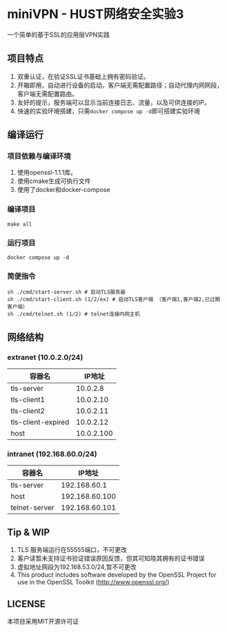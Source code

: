 # miniVPN - HUST网络安全实验3

一个简单的基于SSL的应用层VPN实践

## 项目特点

1. 双重认证，在验证SSL证书基础上拥有密码验证。
2. 开箱即用，自动进行设备的启动，客户端无需配置路径；自动代理内网网段，客户端无需配置路由。
3. 友好的提示，服务端可以显示当前连接日志、流量，以及可供连接的IP。
4. 快速的实验环境搭建，只需`docker compose up -d`即可搭建实验环境

## 编译运行

### 项目依赖与编译环境

1. 使用openssl-1.1.1库。
2. 使用cmake生成可执行文件
3. 使用了docker和docker-compose

### 编译项目
```shell
make all
```
### 运行项目
```shell
docker compose up -d
```

### 简便指令

```shell
sh ./cmd/start-server.sh # 启动TLS服务器
sh ./cmd/start-client.sh (1/2/ex) # 启动TLS客户端 （客户端1,客户端2,已过期客户端）
sh ./cmd/telnet.sh (1/2) # telnet连接内网主机
```

## 网络结构

### extranet (10.0.2.0/24)

| 容器名                | IP地址       |
|--------------------|------------|
| tls-server         | 10.0.2.8   |
| tls-client1        | 10.0.2.10  |
| tls-client2        | 10.0.2.11  |
| tls-client-expired | 10.0.2.12  |
| host               | 10.0.2.100 |

### intranet (192.168.60.0/24)

| 容器名                | IP地址           |
|--------------------|----------------|
| tls-server         | 192.168.60.1   |
| host               | 192.168.60.100 |
| telnet-server      | 192.168.60.101 |

## Tip & WIP

1. TLS 服务端运行在55555端口，不可更改
2. 客户读暂未支持证书验证错误原因反馈，但其可知晓其拥有的证书错误
3. 虚拟地址网段为192.168.53.0/24,暂不可更改
4. This product includes software developed by the OpenSSL Project for use in the OpenSSL Toolkit (http://www.openssl.org/)

## LICENSE

本项目采用MIT开源许可证